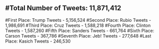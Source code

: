 #Total Number of Tweets: 11,871,412 
---
#First Place: Trump Tweets - 5,156,524
#Second Place: Rubio Tweets - 1,986,691
#Third Place: Cruz Tweets - 1,588,218
#Fourth Place: Clinton Tweets - 1,587,260
#Fifth Place: Sanders Tweets - 661,764
#Sixth Place: Carson Tweets - 367,786
#Seventh Place: Jeb! Tweets - 277,648
#Last Place: Kasich Tweets - 246,530
